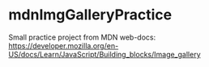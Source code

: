 # mdnImgGalleryPractice

Small practice project from MDN web-docs: https://developer.mozilla.org/en-US/docs/Learn/JavaScript/Building_blocks/Image_gallery 
